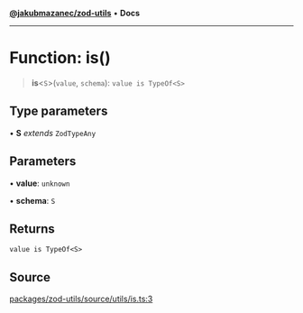 [**@jakubmazanec/zod-utils**](../README.md) • **Docs**

---

# Function: is()

> **is**\<`S`\>(`value`, `schema`): `value is TypeOf<S>`

## Type parameters

• **S** _extends_ `ZodTypeAny`

## Parameters

• **value**: `unknown`

• **schema**: `S`

## Returns

`value is TypeOf<S>`

## Source

[packages/zod-utils/source/utils/is.ts:3](https://github.com/jakubmazanec/tools/blob/ff982fbbc1a4d22edeaae8b283ad7d8de4b15bd8/packages/zod-utils/source/utils/is.ts#L3)
